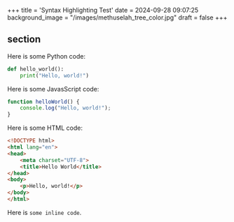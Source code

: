 +++
title = 'Syntax Highlighting Test'
date = 2024-09-28 09:07:25
background_image = "/images/methuselah_tree_color.jpg"
draft = false
+++

## section

Here is some Python code:

```python
def hello_world():
    print("Hello, world!")
```

Here is some JavasScript code:

```js
function helloWorld() {
    console.log("Hello, world!");
}
```

Here is some HTML code:

```html
<!DOCTYPE html>
<html lang="en">
<head>
    <meta charset="UTF-8">
    <title>Hello World</title>
</head>
<body>
    <p>Hello, world!</p>
</body>
</html>
```

Here is `some inline code`.
